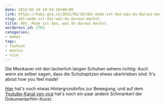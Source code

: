 ```yaml
---
date: 2012-05-19 19:54:10+00:00
link: https://habi.gna.ch/2012/05/19/abt-mode-ist-das-was-du-daraus-machst/
slug: abt-mode-ist-das-was-du-daraus-machst
title: Abt. Mode ist das, was du daraus machst.
wordpress_id: 2761
categories:
- memes
tags:
- fashion
- mexico
- vice
---
```


Die Mexikaner mit den lacherlich langen Schuhen sehens richtig: Auch wenn sie selber sagen, dass die Schuhspitzen etwas ubertrieben sind: It's about how you feel inside!



[Hier](http://www.vice.com/read/look-at-these-fucking-boots-721-v18n3) hat's noch etwas Hintergrundinfos zur Bewegung, und auf dem [Youtube-Kanal von vice](https://www.youtube.com/vice) hat's noch ein paar andere Schmankerl der Dokumentarfilm-Kunst.
